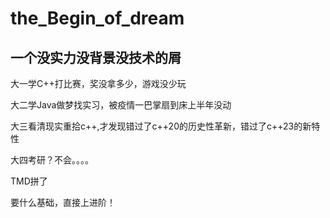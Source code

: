 # the_Begin_of_dream

## 一个没实力没背景没技术的屑

大一学C++打比赛，奖没拿多少，游戏没少玩

大二学Java做梦找实习，被疫情一巴掌扇到床上半年没动

大三看清现实重拾c++,才发现错过了c++20的历史性革新，错过了c++23的新特性

大四考研？不会。。。。

TMD拼了

要什么基础，直接上进阶！
